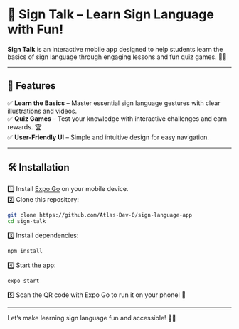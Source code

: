 # 📘 Sign Talk – Learn Sign Language with Fun!  

**Sign Talk** is an interactive mobile app designed to help students learn the basics of sign language through engaging lessons and fun quiz games. 🚀📱  

---

## 🌟 Features  
✅ **Learn the Basics** – Master essential sign language gestures with clear illustrations and videos.  
✅ **Quiz Games** – Test your knowledge with interactive challenges and earn rewards. 🏆  
✅ **User-Friendly UI** – Simple and intuitive design for easy navigation.  

---

## 🛠 Installation  

1️⃣ Install [Expo Go](https://expo.dev/client) on your mobile device.  
2️⃣ Clone this repository:  
   ```sh
   git clone https://github.com/Atlas-Dev-0/sign-language-app
   cd sign-talk
   ```
3️⃣ Install dependencies:  
   ```sh
   npm install
   ```  
4️⃣ Start the app:  
   ```sh
   expo start
   ```  
5️⃣ Scan the QR code with Expo Go to run it on your phone! 📲  

---
Let’s make learning sign language fun and accessible! 🎉✨  

